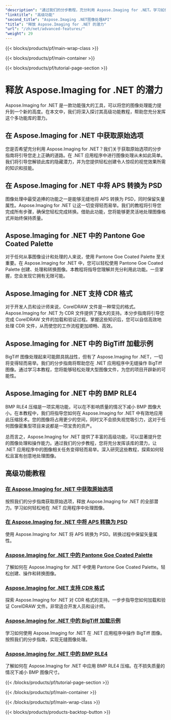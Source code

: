 ```yaml
---
"description": "通过我们的分步教程，充分利用 Aspose.Imaging for .NET。学习如何解锁原始选项并轻松处理图像。"
"linktitle": "高级功能"
"second_title": "Aspose.Imaging .NET图像处理API"
"title": "释放 Aspose.Imaging for .NET 的潜力"
"url": "/zh/net/advanced-features/"
"weight": 29
---
```


{{< blocks/products/pf/main-wrap-class >}}

{{< blocks/products/pf/main-container >}}

{{< blocks/products/pf/tutorial-page-section >}}

# 释放 Aspose.Imaging for .NET 的潜力


Aspose.Imaging for .NET 是一款功能强大的工具，可以将您的图像处理能力提升到一个新的高度。在本文中，我们将深入探讨其高级功能教程，帮助您充分发挥这个多功能库的潜力。

## 在 Aspose.Imaging for .NET 中获取原始选项

您是否希望充分利用 Aspose.Imaging for .NET？我们关于获取原始选项的分步指南将引导您走上正确的道路。在 .NET 应用程序中进行图像处理从未如此简单。我们将引导您解锁此库的隐藏潜力，并为您提供轻松创建令人惊叹的视觉效果所需的知识和技能。

## 在 Aspose.Imaging for .NET 中将 APS 转换为 PSD

图像处理中最受追捧的功能之一是能够无缝地将 APS 转换为 PSD，同时保留矢量属性。Aspose.Imaging for .NET 让这一切变得轻而易举。我们的教程将引导您完成所有步骤，确保您轻松完成转换。借助此功能，您将能够更灵活地处理图像格式并始终保持质量。

## Aspose.Imaging for .NET 中的 Pantone Goe Coated Palette

对于任何从事图像设计和处理的人来说，使用 Pantone Goe Coated Palette 至关重要。在 Aspose.Imaging for .NET 中，您可以轻松使用 Pantone Goe Coated Palette 创建、处理和转换图像。本教程将指导您理解并充分利用此功能。一旦掌握，您会发现它拥有无限可能。

## Aspose.Imaging for .NET 支持 CDR 格式

对于开发人员和设计师来说，CorelDRAW 文件是一种常见的格式。Aspose.Imaging for .NET 为 CDR 文件提供了强大的支持。本分步指南将引导您完成 CorelDRAW 文件的加载和验证过程。掌握这些知识后，您可以自信高效地处理 CDR 文件，从而使您的工作流程更加顺畅、高效。

## Aspose.Imaging for .NET 中的 BigTiff 加载示例

BigTiff 图像处理起来可能颇具挑战性，但有了 Aspose.Imaging for .NET，一切将变得轻而易举。我们的分步指南将帮助您在 .NET 应用程序中无缝操作 BigTiff 图像。通过学习本教程，您将能够轻松处理大型图像文件，为您的项目开辟新的可能性。

## Aspose.Imaging for .NET 中的 BMP RLE4

BMP RLE4 压缩是一项实用功能，可以在不影响质量的情况下减小 BMP 图像大小。在本教程中，我们将指导您如何在 Aspose.Imaging for .NET 中有效地应用此压缩技术。您的图像将占用更少的空间，同时又不会损失视觉吸引力，这对于任何图像密集型项目来说都是一项宝贵的资产。

总而言之，Aspose.Imaging for .NET 提供了丰富的高级功能，可以显著提升您的图像处理和操作能力。通过我们的分步教程，您将充分发挥该库的潜力，让 .NET 应用程序中的图像相关任务变得轻而易举。深入研究这些教程，探索如何轻松且富有创意地处理图像。
## 高级功能教程
### [在 Aspose.Imaging for .NET 中获取原始选项](./get-original-options/)
按照我们的分步指南获取原始选项，释放 Aspose.Imaging for .NET 的全部潜力。学习如何轻松地在 .NET 应用程序中处理图像。
### [在 Aspose.Imaging for .NET 中将 APS 转换为 PSD](./convert-aps-to-psd/)
使用 Aspose.Imaging for .NET 将 APS 转换为 PSD。转换过程中保留矢量属性。
### [Aspose.Imaging for .NET 中的 Pantone Goe Coated Palette](./pantone-goe-coated-palette/)
了解如何在 Aspose.Imaging for .NET 中使用 Pantone Goe Coated Palette。轻松创建、操作和转换图像。
### [Aspose.Imaging for .NET 支持 CDR 格式](./support-of-cdr-format/)
探索 Aspose.Imaging for .NET 对 CDR 格式的支持。一步步指导您如何加载和验证 CorelDRAW 文件。非常适合开发人员和设计师。
### [Aspose.Imaging for .NET 中的 BigTiff 加载示例](./bigtiff-load-example/)
学习如何使用 Aspose.Imaging for .NET 在 .NET 应用程序中操作 BigTiff 图像。按照我们的分步指南，实现无缝图像处理。
### [Aspose.Imaging for .NET 中的 BMP RLE4](./bmp-rle4/)
了解如何在 Aspose.Imaging for .NET 中应用 BMP RLE4 压缩。在不损失质量的情况下减小 BMP 图像尺寸。

{{< /blocks/products/pf/tutorial-page-section >}}

{{< /blocks/products/pf/main-container >}}

{{< /blocks/products/pf/main-wrap-class >}}

{{< blocks/products/products-backtop-button >}}